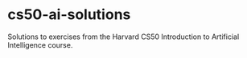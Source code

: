 # cs50-ai-solutions
Solutions to exercises from the Harvard CS50 Introduction to Artificial Intelligence course.
